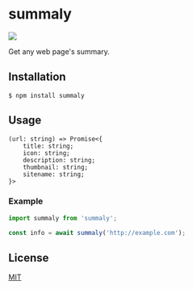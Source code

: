 summaly
=======

[![][npm-badge]][npm-link]

Get any web page's summary.

Installation
------------
`$ npm install summaly`

Usage
-----
```
(url: string) => Promise<{
	title: string;
	icon: string;
	description: string;
	thumbnail: string;
	sitename: string;
}>
```

### Example
``` javascript
import summaly from 'summaly';

const info = await summaly('http://example.com');
```

License
-------
[MIT](LICENSE)

[npm-link]:  https://www.npmjs.com/package/summaly
[npm-badge]: https://img.shields.io/npm/v/summaly.svg?style=flat-square
